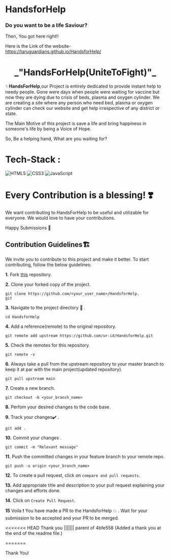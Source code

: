 
# HandsforHelp


<!-- <p align="center"><img src="" width = 40%></p> some image related to covid will be added later-->

<h3>Do you want to be a life Saviour?</h3>

Then, You got here right!!

Here is the Link of the website-
https://taruguardians.github.io/HandsforHelp/

<h1 align="center"> _"HandsForHelp(UniteToFight)"_ </h1>

✨**HandsForHelp**,our Project is entirely dedicated to provide instant help to needy people. Gone were days when people were waiting for vaccine but now they are dying due to crisis of beds, plasma and oxygen cylinder. We are creating a site where any person who need bed, plasma or oxygen cylinder can check our website and get help irrespective of any district or state.


The Main Motive of this project is save a life and bring happiness in someone's life by being a Voice of Hope.


So, Be a helping hand, What are you waiting for?



# Tech-Stack :
<img alt="HTML5" src="https://img.shields.io/badge/html5%20-%23E34F26.svg?&style=for-the-badge&logo=html5&logoColor=white"/> <img alt="CSS3" src="https://img.shields.io/badge/css3%20-%231572B6.svg?&style=for-the-badge&logo=css3&logoColor=white"/> <img alt="JavaScript" src="https://img.shields.io/badge/javascript%20-%23323330.svg?&style=for-the-badge&logo=javascript&logoColor=%23F7DF1E"/>

# Every Contribution is a blessing! ❣️

We want contributing to HandsForHelp to be useful and utilizable for everyone. We would love to have your contributions.

Happy Submissions :slightly_smiling_face:

## Contribution Guidelines🏗

We invite you to contribute to this project and make it better.
To start contributing, follow the below guidelines:

**1.**  Fork [this](https://github.com/TaruGuardians/HandsforHelp.git) repository.

**2.**  Clone your forked copy of the project.

```
git clone https://github.com/<your_user_name>/HandsforHelp.
git
```

**3.** Navigate to the project directory :file_folder: .

```
cd HandsforHelp
```

**4.** Add a reference(remote) to the original repository.

```
git remote add upstream https://github.com/ur-id/HandsforHelp.git
```

**5.** Check the remotes for this repository.

```
git remote -v
```

**6.** Always take a pull from the upstream repository to your master branch to keep it at par with the main project(updated repository).

```
git pull upstream main
```

**7.** Create a new branch.

```
git checkout -b <your_branch_name>
```

**8.** Perfom your desired changes to the code base.

**9.** Track your changes:heavy_check_mark: .

```
git add .
```

**10.** Commit your changes .

```
git commit -m "Relevant message"
```

**11.** Push the committed changes in your feature branch to your remote repo.

```
git push -u origin <your_branch_name>
```

**12.** To create a pull request, click on `compare and pull requests`.

**13.** Add appropriate title and description to your pull request explaining your changes and efforts done.

**14.** Click on `Create Pull Request`.


**15** Voila :exclamation: You have made a PR to the HandsforHelp :boom: . Wait for your submission to be accepted and your PR to be merged.

<<<<<<< HEAD
Thank you
||||||| parent of 4bfe558 (Added a thank you at the end of the readme file.)




=======

Thank You!


